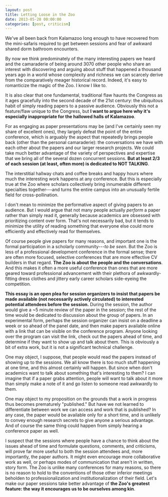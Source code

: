 ```yaml
--- 
layout: post 
title: Letting Loose in the Zoo
date: 2013-05-28 00:00:00
categories: [post, criticism]
---
```


We've all been back from Kalamazoo long enough to have recovered from the mini-safaris required to get between sessions and fear of awkward shared dorm bathroom encounters. 

By now we think predominately of the many interesting papers we heard and the camaraderie of being around 3070 other people who share an interest with discovering and arguing about stuff that happened a thousand years ago in a world whose complexity and richness we can scarcely derive from the comparatively meager historical record. Indeed, it's easy to romanticize the magic of the Zoo. I know I like to.

It is also clear that one fundamental, traditional flaw haunts the Congress as it ages gracefully into the second decade of the 21st century: the ubiquitous habit of simply reading papers to a passive audience. Obviously this not a feature/flaw unique to the Congress, but **I want to argue here why it's especially inappropriate for the hallowed halls of Kalamazoo**.

For as engaging as paper presentations may be (and I've certainly seen my share of excellent ones), they largely defeat the point of the entire conference, which is arguably the aspect that repeatedly brings people back (other than the personal camaraderie): the conversations we have with each other about the papers and our larger research projects. We could take much better advantage of the variety of perspectives and expertise that we bring all of the several dozen concurrent sessions. **But at least 2/3 of each session (at least, often more) is dedicated to NOT TALKING**. 

The interstitial hallway chats and coffee breaks and happy hours where much the interesting work happens at any conference. But this is especially true at the Zoo where scholars collectively bring innumerable different specialties together---and turns the entire campus into an unusually fertile field for cross-pollination.

I don't mean to minimize the performative aspect of giving papers to an audience. But I would argue that not many people actually *perform* a paper rather than simply read it, generally because academics are obsessed with prioritizing content over form. That's not necessarily bad, but it tends to minimize the utility of reading something that everyone else could more efficiently and effectively read for themselves.

Of course people give papers for many reasons, and important one is the formal participation in a scholarly community---*to be seen*. But the Zoo is less of a professional development conference in the formal sense; there are often more focused, selective conferences that are more effective CV builders in that regard. **The Zoo is about the people and the conversations**. And this makes it often a more useful conference than ones that are more geared toward professional advancement with their plethora of awkwardly-fitting dress clothes and jittery early career scholars side-eyeing the competition.

**This essay is an open plea for session organizers to insist that papers be made available (not necessarily actively circulated) to interested potential attendees before the session.** During the session, the author would give a ~5 minute review of the paper in the session; the rest of the time would be dedicated to discussion about the group of papers. In an experimental form, perhaps the session organizer can insist on a deadline a week or so ahead of the panel date, and then make papers available online with a link that can be visible on the conference program. Anyone looking over the program can visit the link, check out the papers ahead of time, and determine if they want to show up and talk about them. This is obviously a bit of extra work, but it is not a significant technical challenge.

One may object, I suppose, that people would read the papers instead of showing up to the sessions. We all know there is too much stuff happening at one time, and this almost certainly will happen. But since when don't academics want to talk about something that's interesting to them? I can imagine that if a paper grabs attention, people will want to talk about it more than simply make a note of it and go listen to someone read awkwardly to them. 

One may object to my proposition on the grounds that a work in progress thus becomes prematurely "published." But have we not learned to differentiate between work we can access and work that is published? In any case, the paper would be available only for a short time, and is unlikely to convey enough research secrets to give anyone a serious advantage. And of course the same thing could happen from simply hearing a conference paper as well.

I suspect that the sessions where people have a chance to think about the issues ahead of time and formulate questions, comments, and criticisms, will prove far more useful to both the session attendees and, more importantly, the paper authors. It might even encourage more collaborative work as well, or perhaps modes of communication that aren't in written, story form. The Zoo is unlike many conferences for many reasons, so there is no reason to hold to the conventions of those other inferior meetings beholden to professionalization and institutionalization of their field. Let's make our paper sessions take better advantage of **the Zoo's greatest feature: the way it encourages us to be ourselves among kin**.